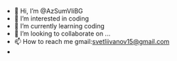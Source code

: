 - 👋 Hi, I’m @AzSumVliBG
- 👀 I’m interested in coding
- 🌱 I’m currently learning coding
- 💞️ I’m looking to collaborate on ...
- 📫 How to reach me gmail:svetliivanov15@gmail.com
-

<!---
AzSumVliBG/AzSumVliBG is a ✨ special ✨ repository because its `README.md` (this file) appears on your GitHub profile.
You can click the Preview link to take a look at your changes.
--->
